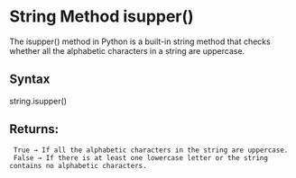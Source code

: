 # String Method isupper()

The isupper() method in Python is a built-in string method that checks whether all the alphabetic characters in a string are uppercase.


## Syntax

string.isupper()


## Returns:
     True → If all the alphabetic characters in the string are uppercase.
     False → If there is at least one lowercase letter or the string contains no alphabetic characters.
